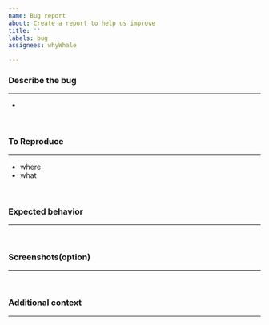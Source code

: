 ```yaml
---
name: Bug report
about: Create a report to help us improve
title: ''
labels: bug
assignees: whyWhale

---
```


### Describe the bug

---
-

<br>

### To Reproduce

---
- where
- what


<br>

### Expected behavior

---


<br>

### Screenshots(option)

---



<br>

### Additional context

---
